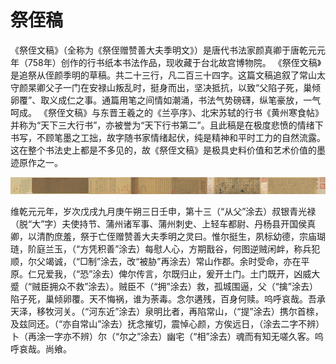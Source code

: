 # 祭侄稿

《祭侄文稿》（全称为《祭侄赠赞善大夫季明文》）是唐代书法家颜真卿于唐乾元元年（758年）创作的行书纸本书法作品，现收藏于台北故宫博物院。 
《祭侄文稿》是追祭从侄颜季明的草稿。共二十三行，凡二百三十四字。这篇文稿追叙了常山太守颜杲卿父子一门在安禄山叛乱时，挺身而出，坚决抵抗，以致“父陷子死，巢倾卵覆”、取义成仁之事。通篇用笔之间情如潮涌，书法气势磅礴，纵笔豪放，一气呵成。
《祭侄文稿》与东晋王羲之的《兰亭序》、北宋苏轼的行书《黄州寒食帖》并称为“天下三大行书”，亦被誉为“天下行书第二”。且此稿是在极度悲愤的情绪下书写，不顾笔墨之工拙，故字随书家情绪起伏，纯是精神和平时工力的自然流露。这在整个书法史上都是不多见的，故《祭侄文稿》是极具史料价值和艺术价值的墨迹原作之一。

<a data-fancybox="gallery" href="image/jizhigao.jpeg">
    <img src="image/jizhigao.jpeg">
</a>

维乾元元年，岁次戊戌九月庚午朔三日壬申，第十三（“从父”涂去）叔银青光禄（脱“大”字）夫使持节、蒲州诸军事、蒲州刺史、上轻车都尉、丹杨县开国侯真卿，以清酌庶羞，祭于亡侄赠赞善大夫季明之灵曰。惟尔挺生，夙标幼德，宗庙瑚琏，阶庭兰玉，（“方凭积善”涂去）每慰人心，方期戬谷，何图逆贼闲衅，称兵犯顺，尔父竭诚，（“□制”涂去，改“被胁”再涂去）常山作郡。余时受命，亦在平原。仁兄爱我，（“恐”涂去）俾尔传言，尔既归止，爰开土门。土门既开，凶威大蹙（“贼臣拥众不救”涂去）。贼臣不（“拥”涂去）救，孤城围逼，父（“擒”涂去）陷子死，巢倾卵覆。天不悔祸，谁为荼毒。念尔遘残，百身何赎。呜呼哀哉。吾承天泽，移牧河关。（“河东近”涂去）泉明比者，再陷常山，（“提”涂去）携尔首榇，及兹同还。（“亦自常山”涂去）抚念摧切，震悼心颜，方俟远日，（涂去二字不辨）卜（再涂一字亦不辨）尔（“尔之”涂去）幽宅（“相”涂去）魂而有知无嗟久客。呜呼哀哉。尚飨。 